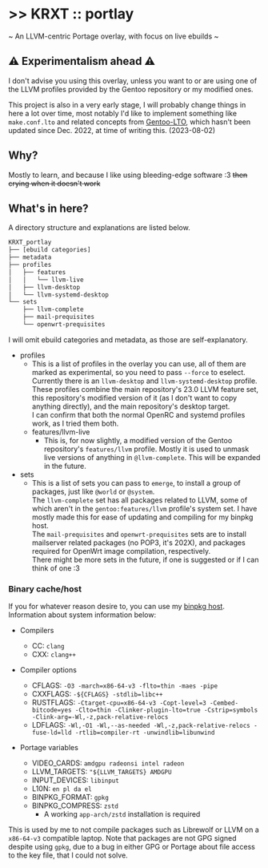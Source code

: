 # >> KRXT :: portlay
~ An LLVM-centric Portage overlay, with focus on live ebuilds ~

## ⚠️ Experimentalism ahead ⚠️
I don't advise you using this overlay, unless you want to or are using one of the LLVM profiles provided by the Gentoo repository or my modified ones.

This project is also in a very early stage, I will probably change things in here a lot over time, most notably I'd like to implement something like `make.conf.lto` and related concepts from [Gentoo-LTO](https://github.com/InBetweenNames/gentooLTO), which hasn't been updated since Dec. 2022, at time of writing this. (2023-08-02)

## Why?
Mostly to learn, and because I like using bleeding-edge software :3 ~~then crying when it doesn't work~~

## What's in here?
A directory structure and explanations are listed below.
```sh
KRXT_portlay
├── [ebuild categories]
├── metadata
├── profiles
│   ├── features
│   │   └── llvm-live
│   ├── llvm-desktop
│   └── llvm-systemd-desktop
└── sets
    ├── llvm-complete
    ├── mail-prequisites
    └── openwrt-prequisites
```
I will omit ebuild categories and metadata, as those are self-explanatory.
- profiles
    - This is a list of profiles in the overlay you can use, all of them are marked as experimental, so you need to pass `--force` to eselect.  
    Currently there is an `llvm-desktop` and `llvm-systemd-desktop` profile. These profiles combine the main repository's 23.0 LLVM feature set, this repository's modified version of it (as I don't want to copy anything directly), and the main repository's desktop target.  
    I can confirm that both the normal OpenRC and systemd profiles work, as I tried them both.
    - features/llvm-live
        - This is, for now slightly, a modified version of the Gentoo repository's `features/llvm` profile. Mostly it is used to unmask live versions of anything in `@llvm-complete`. This will be expanded in the future.
- sets
    - This is a list of sets you can pass to `emerge`, to install a group of packages, just like `@world` or `@system`.  
    The `llvm-complete` set has all packages related to LLVM, some of which aren't in the `gentoo:features/llvm` profile's system set. I have mostly made this for ease of updating and compiling for my binpkg host.  
    The `mail-prequisites` and `openwrt-prequisites` sets are to install mailserver related packages (no POP3, it's 202X), and packages required for OpenWrt image compilation, respectively.  
    There might be more sets in the future, if one is suggested or if I can think of one :3

### Binary cache/host
If you for whatever reason desire to, you can use my [binpkg host](https://gencache.krxt.dev/). Information about system information below:

- Compilers
    - CC: `clang`
    - CXX: `clang++`

- Compiler options
    - CFLAGS: `-O3 -march=x86-64-v3 -flto=thin -maes -pipe`
    - CXXFLAGS: `-${CFLAGS} -stdlib=libc++`
    - RUSTFLAGS: `-Ctarget-cpu=x86-64-v3 -Copt-level=3 -Cembed-bitcode=yes -Clto=thin -Clinker-plugin-lto=true -Cstrip=symbols -Clink-arg=-Wl,-z,pack-relative-relocs`
    - LDFLAGS: `-Wl,-O1 -Wl,--as-needed -Wl,-z,pack-relative-relocs -fuse-ld=lld -rtlib=compiler-rt -unwindlib=libunwind`

- Portage variables
    - VIDEO_CARDS: `amdgpu radeonsi intel radeon`
    - LLVM_TARGETS: `"${LLVM_TARGETS} AMDGPU`
    - INPUT_DEVICES: `libinput`
    - L10N: `en pl da el`
    - BINPKG_FORMAT: `gpkg`
    - BINPKG_COMPRESS: `zstd`
        - A working `app-arch/zstd` installation is required

This is used by me to not compile packages such as Librewolf or LLVM on a `x86-64-v3` compatible laptop.
Note that packages are not GPG signed despite using `gpkg`, due to a bug in either GPG or Portage about file access to the key file, that I could not solve.
